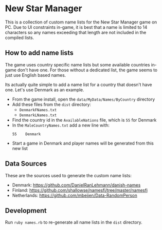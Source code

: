 # New Star Manager

This is a collection of custom name lists for the New Star Manager game on PC. Due to UI constraints in-game, it is best that a name is limited to 14 characters so any names exceeding that length are not included in the compiled lists.

## How to add name lists

The game uses country specific name lists but some available countries in-game don't have one. For those without a dedicated list, the game seems to just use English based names.

Its actually quite simple to add a name list for a country that doesn't have one. Let's use Denmark as an example.

- From the game install, open the `data/MyData/Names/ByCountry` directory
- Add these files from the `dist` directory:
  - `DenmarkFNames.txt`
  - `DenmarkLNames.txt`
- Find the country id in the `AvailableNations` file, which is `55` for Denmark
- In the `MaleCountryNames.txt` add a new line with:
    ```
    55    Denmark
    ```
* Start a game in Denmark and player names will be generated from this new list

## Data Sources

These are the sources used to generate the custom name lists:
* Denmark: https://github.com/DanielRanLehmann/danish-names
* Finland: https://github.com/shallowse/namesfi/tree/master/namesfi
* Netherlands: https://github.com/mbeijen/Data-RandomPerson

## Development

Run `ruby names.rb` to re-generate all name lists in the `dist` directory.

